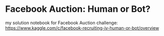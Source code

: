 # Facebook Auction: Human or Bot?

my solution notebook for Facebook Auction challenge: https://www.kaggle.com/c/facebook-recruiting-iv-human-or-bot/overview
